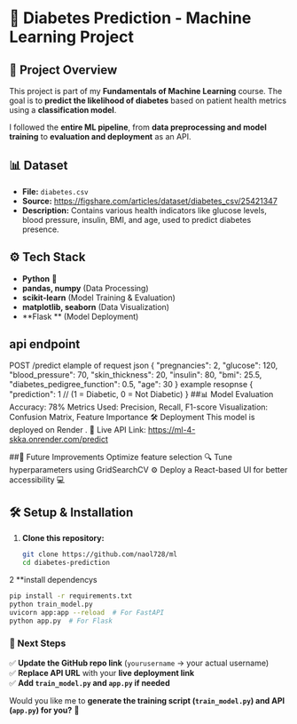# 🔬 Diabetes Prediction - Machine Learning Project  

## 📖 Project Overview  
This project is part of my **Fundamentals of Machine Learning** course. The goal is to **predict the likelihood of diabetes** based on patient health metrics using a **classification model**.  

I followed the **entire ML pipeline**, from **data preprocessing and model training** to **evaluation and deployment** as an API.  

## 📊 Dataset  
- **File:** `diabetes.csv`  
- **Source:** https://figshare.com/articles/dataset/diabetes_csv/25421347
- **Description:** Contains various health indicators like glucose levels, blood pressure, insulin, BMI, and age, used to predict diabetes presence.  

## ⚙️ Tech Stack  
- **Python** 🐍  
- **pandas, numpy** (Data Processing)  
- **scikit-learn** (Model Training & Evaluation)  
- **matplotlib, seaborn** (Data Visualization)  
- **Flask  ** (Model Deployment)  
## api endpoint 
 POST /predict
elample of request
json {
  "pregnancies": 2,
  "glucose": 120,
  "blood_pressure": 70,
  "skin_thickness": 20,
  "insulin": 80,
  "bmi": 25.5,
  "diabetes_pedigree_function": 0.5,
  "age": 30
}
example resopnse 
{
  "prediction": 1  // (1 = Diabetic, 0 = Not Diabetic)
}
##📊 Model Evaluation
Accuracy: 78%
Metrics Used: Precision, Recall, F1-score
Visualization: Confusion Matrix, Feature Importance
🛠️ Deployment
This model is deployed on Render .
🔗 Live API Link: https://ml-4-skka.onrender.com/predict

##🎯 Future Improvements
Optimize feature selection 🔍
Tune hyperparameters using GridSearchCV ⚙️
Deploy a React-based UI for better accessibility 💻

## 🛠️ Setup & Installation  
1. **Clone this repository:**  
   ```bash
   git clone https://github.com/naol728/ml
   cd diabetes-prediction
2  **install dependencys 
   ```bash
   pip install -r requirements.txt
   python train_model.py
   uvicorn app:app --reload  # For FastAPI
   python app.py  # For Flask
```
### **📌 Next Steps**
✅ **Update the GitHub repo link** (`yourusername` → your actual username)  
✅ **Replace API URL** with your **live deployment link**  
✅ **Add `train_model.py` and `app.py` if needed**  

Would you like me to **generate the training script (`train_model.py`) and API (`app.py`) for you?** 🚀



